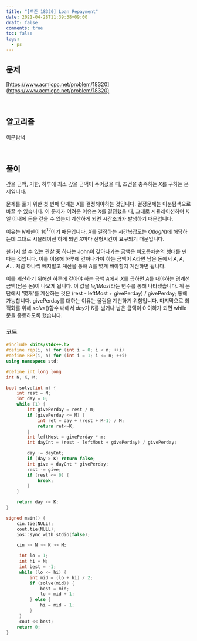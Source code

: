 ```yaml
---
title: "[백준 18320] Loan Repayment"
date: 2021-04-28T11:39:38+09:00
draft: false
comments: true
toc: false
tags:
  - ps
---
```


## 문제

[https://www.acmicpc.net/problem/18320](https://www.acmicpc.net/problem/18320)

<br>

## 알고리즘

이분탐색

<br>

## 풀이

갚을 금액, 기한, 하루에 최소 갚을 금액이 주어졌을 때, 조건을 충족하는 $X$를 구하는 문제입니다.

문제를 풀기 위한 첫 번째 단계는 $X$를 결정해야하는 것입니다. 결정문제는 이분탐색으로 바꿀 수 있습니다. 이 문제가 어려운 이유는 $X$를 결정했을 때, 그대로 시뮬레이션하여 $K$일 이내에 돈을 갚을 수 있는지 계산하게 되면 시간초과가 발생하기 때문입니다.

이유는 $N$제한이 $10^{12}$이기 때문입니다. $X$를 결정하는 시간복잡도는 $O(logN)$에 해당하는데 그대로 시뮬레이션 하게 되면 $X$마다 선형시간이 요구되기 때문입니다.

한가지 할 수 있는 관찰 중 하나는 John이 갚아나가는 금액은 비오름차순의 형태를 띤다는 것입니다. 이를 이용해 하루에 갚아나가야 하는 금액이 $A$라면 남은 돈에서 $A, A, A$... 처럼 하나씩 빼지말고 계산을 통해 $A$를 몇개 빼야할지 계산하면 됩니다.

이를 계산하기 위해선 하루에 갚아야 하는 금액 $A$에서 $X$를 곱하면 $A$를 내야하는 경계선 금액(남은 돈)이 나오게 됩니다. 이 값을 $leftMost$라는 변수를 통해 나타냈습니다. 위 문단에서 '몇개'를 계산하는 것은 (rest - leftMost + givePerday) / givePerday; 통해 가능합니다. givePerday를 더하는 이유는 올림을 계산하기 위함입니다. 마지막으로 최적화를 위해 $solve()$함수 내에서 $day$가 $K$를 넘거나 남은 금액이 0 이하가 되면 while문을 종료하도록 했습니다.

### 코드

```c++
#include <bits/stdc++.h>
#define rep(i, n) for (int i = 0; i < n; ++i)
#define REP(i, n) for (int i = 1; i <= n; ++i)
using namespace std;

#define int long long
int N, K, M;

bool solve(int m) {
    int rest = N;
    int day = 0;
    while (1) {
        int givePerday = rest / m;
        if (givePerday <= M) {
            int ret = day + (rest + M-1) / M;
            return ret<=K;
        }
        int leftMost = givePerday * m;
        int dayCnt = (rest - leftMost + givePerday) / givePerday;

        day += dayCnt;
        if (day > K) return false;
        int give = dayCnt * givePerday;
        rest -= give;
        if (rest <= 0) {
            break;
        }
    }

    return day <= K;
}

signed main() {
    cin.tie(NULL);
    cout.tie(NULL);
    ios::sync_with_stdio(false);

    cin >> N >> K >> M;

     int lo = 1;
     int hi = N;
     int best = -1;
     while (lo <= hi) {
         int mid = (lo + hi) / 2;
         if (solve(mid)) {
             best = mid;
             lo = mid + 1;
         } else {
             hi = mid - 1;
         }
     }
     cout << best;
    return 0;
}
```
